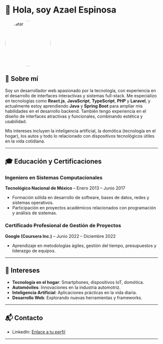 # 👋 Hola, soy Azael Espinosa

<img src="https://avatars.githubusercontent.com/u/23176973?v=4" width="150" height="150" alt="Avatar" style="border-radius: 50%;">

## 📝 Sobre mí
Soy un desarrollador web apasionado por la tecnología, con experiencia en el desarrollo de interfaces interactivas y sistemas full-stack. Me especializo en tecnologías como **React.js**, **JavaScript**, **TypeScript**, **PHP** y **Laravel**, y actualmente estoy aprendiendo **Java** y **Spring Boot** para ampliar mis habilidades en el desarrollo backend. También tengo experiencia en el diseño de interfaces atractivas y funcionales, combinando estética y usabilidad.

Mis intereses incluyen la inteligencia artificial, la domótica (tecnología en el hogar), los autos y todo lo relacionado con dispositivos tecnológicos útiles en la vida cotidiana.

---

## 🎓 Educación y Certificaciones

### Ingeniero en Sistemas Computacionales  
**Tecnológico Nacional de México** – Enero 2013 – Junio 2017  
- Formación sólida en desarrollo de software, bases de datos, redes y sistemas operativos.
- Participación en proyectos académicos relacionados con programación y análisis de sistemas.

### Certificado Profesional de Gestión de Proyectos  
**Google (Coursera Inc.)** – Junio 2022 – Diciembre 2022  
- Aprendizaje en metodologías ágiles, gestión del tiempo, presupuestos y liderazgo de equipos.

---

## 🌟 Intereses
- **Tecnología en el hogar**: Smartphones, dispositivos IoT, domótica.
- **Automóviles**: Innovaciones en la industria automotriz.
- **Inteligencia Artificial**: Aplicaciones prácticas en la vida diaria.
- **Desarrollo Web**: Explorando nuevas herramientas y frameworks.

---

## 📬 Contacto
- LinkedIn: [Enlace a tu perfil](https://www.linkedin.com/in/azael-espinosa-sanchez/)  
<!-- - Correo: tuemail@example.com  
- Twitter: [@TuUsuario](URL)   -->

---